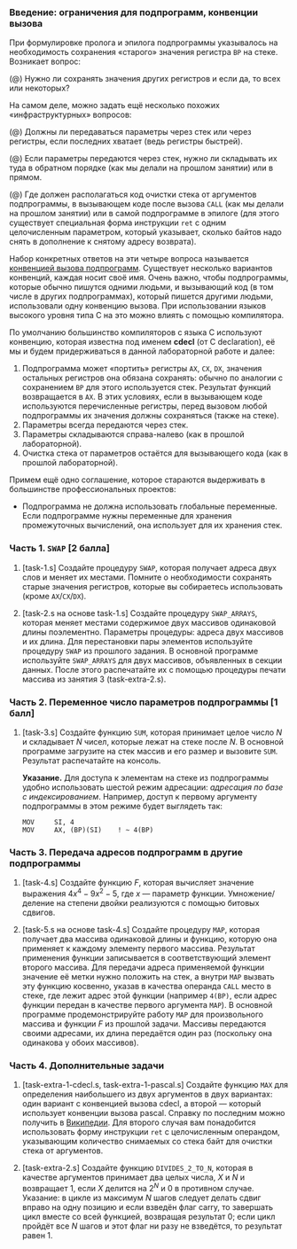 [//]: <> ( assignment id: 9881 )

### Введение: ограничения для подпрограмм, конвенции вызова

При формулировке пролога и эпилога подпрограммы указывалось на необходимость сохранения «старого» значения регистра `BP` на стеке. Возникает вопрос:

(@)  Нужно ли сохранять значения других регистров и если да, то всех или некоторых?

На самом деле, можно задать ещё несколько похожих «инфраструктурных» вопросов:

(@) Должны ли передаваться параметры через стек или через регистры, если последних хватает (ведь регистры быстрей).

(@)  Если параметры передаются через стек, нужно ли складывать их туда в обратном порядке (как мы делали на прошлом занятии) или в прямом.

(@)  Где должен располагаться код очистки стека от аргументов подпрограммы, в вызывающем коде после вызова `CALL` (как мы делали на прошлом занятии) или в самой подпрограмме в эпилоге (для этого существует специальная форма инструкции `ret` с одним целочисленным параметром, который указывает, сколько байтов надо снять в дополнение к снятому адресу возврата).

Набор конкретных ответов на эти четыре вопроса называется [конвенцией вызова подпрограмм](http://ru.wikipedia.org/wiki/%D0%A1%D0%BE%D0%B3%D0%BB%D0%B0%D1%88%D0%B5%D0%BD%D0%B8%D0%B5_%D0%BE_%D0%B2%D1%8B%D0%B7%D0%BE%D0%B2%D0%B5). Существует несколько вариантов конвенций, каждая носит своё имя. Очень важно, чтобы подпрограммы, которые обычно пишутся одними людьми, и вызывающий код (в том числе в других подпрограммах), который пишется другими людьми, использовали одну конвенцию вызова. При использовании языков высокого уровня типа C на это можно влиять с помощью компилятора.

По умолчанию большинство компиляторов с языка C используют конвенцию, которая известна под именем **cdecl** (от C declaration), её мы и будем придерживаться в данной лабораторной работе и далее:

1.  Подпрограмма может «портить» регистры `AX`, `CX`, `DX`, значения остальных регистров она обязана сохранять: обычно по аналогии с сохранением `BP` для этого используется стек. Результат функций возвращается в `AX`. В этих условиях, если в вызывающем коде используются перечисленные регистры, перед вызовом любой подпрограммы их значения должны сохраняться (также на стеке).
2.  Параметры всегда передаются через стек.
3.  Параметры складываются справа-налево (как в прошлой лабораторной).
4.  Очистка стека от параметров остаётся для вызывающего кода (как в прошлой лабораторной).

Примем ещё одно соглашение, которое стараются выдерживать в большинстве профессиональных проектов:

* Подпрограмма не должна использовать глобальные переменные. Если подпрограмме нужны переменные для хранения промежуточных вычислений, она использует для их хранения стек.

### Часть 1. `SWAP` [2 балла]

1.  [task-1.s] Создайте процедуру `SWAP`, которая получает адреса двух слов и меняет их местами. Помните о необходимости сохранять старые значения регистров, которые вы собираетесь использовать (кроме `AX`/`CX`/`DX`).

2.  [task-2.s на основе task-1.s] Создайте процедуру `SWAP_ARRAYS`, которая меняет местами содержимое двух массивов одинаковой длины поэлементно. Параметры процедуры: адреса двух массивов и их длина. Для перестановки пары элементов используйте процедуру `SWAP` из прошлого задания. В основной программе используйте `SWAP_ARRAYS` для двух массивов, объявленных в секции данных. После этого распечатайте их с помощью процедуры печати массива из занятия 3 (task-extra-2.s).

### Часть 2. Переменное число параметров подпрограммы [1 балл]

1.  [task-3.s] Создайте функцию `SUM`, которая принимает целое число _N_ и складывает _N_ чисел, которые лежат на стеке после _N_. В основной программе загрузите на стек массив и его размер и вызовите `SUM`. Результат распечатайте на консоль.

    **Указание.** Для доступа к элементам на стеке из подпрограммы удобно использовать шестой режим адресации: _адресация по базе с индексированием_. Например, доступ к первому аргументу подпрограммы в этом режиме будет выглядеть так:
    
        MOV     SI, 4
        MOV     AX, (BP)(SI)    ! ~ 4(BP)

### Часть 3. Передача адресов подпрограмм в другие подпрограммы

1.  [task-4.s] Создайте функцию _F_, которая вычисляет значение выражения $4x^4 - 9x^2-5$, где _x_ — параметр функции. Умножение/деление на степени двойки реализуются с помощью битовых сдвигов.

2.  [task-5.s на основе task-4.s] Создайте процедуру `MAP`, которая получает два массива одинаковой длины и функцию, которую она применяет к каждому элементу первого массива. Результат применения функции записывается в соответствующий элемент второго массива. Для передачи адреса применяемой функции значение её метки нужно положить на стек, а внутри `MAP` вызвать эту функцию косвенно, указав в качества операнда `CALL` место в стеке, где лежит адрес этой функции (например `4(BP)`, если адрес функции передан в качестве первого аргумента `MAP`). В основной программе продемонстрируйте работу `MAP` для произвольного массива и функции _F_ из прошлой задачи. Массивы передаются своими адресами, их длина передаётся один раз (поскольку она одинакова у обоих массивов).

### Часть 4. Дополнительные задачи

1.  [task-extra-1-cdecl.s, task-extra-1-pascal.s] Создайте функцию `MAX` для определения наибольшего из двух аргументов в двух вариантах: один вариант с конвенцией вызова cdecl, а второй — который использует конвенции вызова pascal. Справку по последним можно получить в [Википедии](http://ru.wikipedia.org/wiki/%D0%A1%D0%BE%D0%B3%D0%BB%D0%B0%D1%88%D0%B5%D0%BD%D0%B8%D0%B5_%D0%BE_%D0%B2%D1%8B%D0%B7%D0%BE%D0%B2%D0%B5#pascal). Для второго случая вам понадобится использовать форму инструкции `ret` с целочисленным операндом, указывающим количество снимаемых со стека байт для очистки стека от аргументов.

2.  [task-extra-2.s] Создайте функцию `DIVIDES_2_TO_N`, которая в качестве аргументов принимает два целых числа, _X_ и _N_ и возвращает 1, если _X_ делится на 2<sup>_N_</sup> и 0 в противном случае. Указание: в цикле из максимум _N_ шагов следует делать сдвиг вправо на одну позицию и если взведён флаг carry, то завершать цикл вместе со всей функцией, возвращая результат 0; если цикл пройдёт все _N_ шагов и этот флаг ни разу не взведётся, то результат равен 1.

